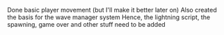 Done basic player movement (but I'll make it better later on)
Also created the basis for the wave manager system
Hence, the lightning script, the spawning, game over and other stuff need to be added
